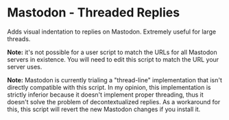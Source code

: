 # Mastodon - Threaded Replies

Adds visual indentation to replies on Mastodon. Extremely useful
for large threads.

**Note:** it's not possible for a user script to match the URLs for all
Mastodon servers in existence. You will need to edit this script to match
the URL your server uses.

**Note:** Mastodon is currently trialing a "thread-line" implementation
that isn't directly compatible with this script. In my opinion, this
implementation is strictly inferior because it doesn't implement proper
threading, thus it doesn't solve the problem of decontextualized replies.
As a workaround for this, this script will revert the new Mastodon
changes if you install it.
